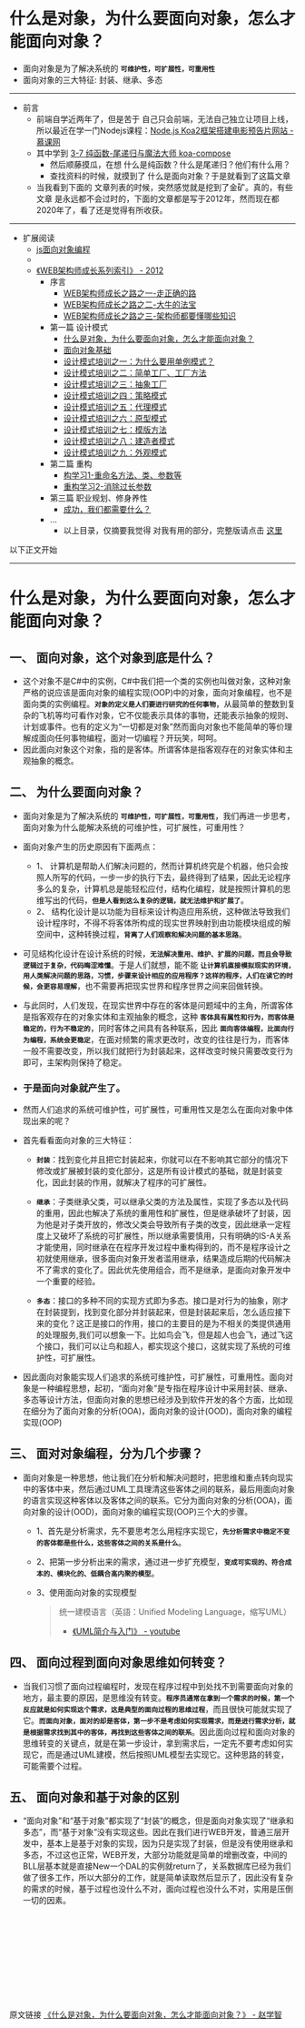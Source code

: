 # 什么是对象，为什么要面向对象，怎么才能面向对象？
- 面向对象是为了解决系统的 **`可维护性，可扩展性，可重用性`**
- 面向对象的三大特征: 封装、继承、多态

----

- 前言
    - 前端自学近两年了，但是苦于 自己只会前端，无法自己独立让项目上线，所以最近在学一门Nodejs课程：[Node.js Koa2框架搭建电影预告片网站 - 慕课网](https://github.com/946629031/Node.js-Koa2-the-movie-trailer-site)
    - 其中学到 [3-7 纯函数-尾递归与魔法大师 koa-compose](https://github.com/946629031/Node.js-Koa2-the-movie-trailer-site#3-7-%E7%BA%AF%E5%87%BD%E6%95%B0-%E5%B0%BE%E9%80%92%E5%BD%92%E4%B8%8E%E9%AD%94%E6%B3%95%E5%A4%A7%E5%B8%88-koa-compose)
        - 然后顺藤摸瓜，在想 什么是纯函数？什么是尾递归？他们有什么用？
        - 查找资料的时候，就摸到了 什么是面向对象？于是就看到了这篇文章
    - 当我看到下面的 文章列表的时候，突然感觉就是挖到了金矿。真的，有些文章 是永远都不会过时的，下面的文章都是写于2012年，然而现在都2020年了，看了还是觉得有所收获。

----

- 扩展阅读
    - [js面向对象编程](https://github.com/946629031/Blog/blob/master/js%E9%9D%A2%E5%90%91%E5%AF%B9%E8%B1%A1%20Object-oriented%20programming.md)
    - []()
    - [《WEB架构师成长系列索引》 - 2012](https://www.cnblogs.com/seesea125/archive/2012/04/17/2453256.html)
        - 序言
            - [WEB架构师成长之路之一-走正确的路](https://www.cnblogs.com/seesea125/archive/2012/03/30/2425281.html)
            - [WEB架构师成长之路之二-大牛的法宝](https://www.cnblogs.com/seesea125/archive/2012/04/02/2430579.html)
            - [WEB架构师成长之路之三-架构师都要懂哪些知识](https://www.cnblogs.com/seesea125/archive/2012/04/04/2432075.html)
        - 第一篇 设计模式
            - [什么是对象，为什么要面向对象，怎么才能面向对象？](https://www.cnblogs.com/seesea125/archive/2012/04/03/2431176.html)
            - [面向对象基础](https://www.cnblogs.com/seesea125/archive/2012/04/20/2458940.html)
            - [设计模式培训之一：为什么要用单例模式？](http://www.cnblogs.com/seesea125/archive/2012/04/05/2433463.html)
            - [设计模式培训之二：简单工厂、工厂方法](https://www.cnblogs.com/seesea125/archive/2012/05/02/2478981.html)
            - [设计模式培训之三：抽象工厂](https://www.cnblogs.com/seesea125/archive/2012/05/11/2496075.html)
            - [设计模式培训之四：策略模式](https://www.cnblogs.com/seesea125/archive/2012/05/11/2496792.html)
            - [设计模式培训之五：代理模式](https://www.cnblogs.com/seesea125/archive/2012/05/18/2508159.html)
            - [设计模式培训之六：原型模式](https://www.cnblogs.com/seesea125/archive/2012/05/18/2508179.html)
            - [设计模式培训之七：模版方法](https://www.cnblogs.com/seesea125/archive/2012/06/01/2530716.html)
            - [设计模式培训之八：建造者模式](https://www.cnblogs.com/seesea125/archive/2012/06/01/2530950.html)
            - [设计模式培训之九：外观模式](https://www.cnblogs.com/seesea125/archive/2012/06/01/2531079.html)
        - 第二篇 重构
            - [构学习1-重命名方法、类、参数等](https://www.cnblogs.com/seesea125/archive/2012/04/17/2453256.html)
            - [重构学习2-消除过长参数](https://www.cnblogs.com/seesea125/archive/2012/04/17/2454582.html)
        - 第三篇 职业规划、修身养性
            - [成功，我们都需要什么？](https://www.cnblogs.com/seesea125/archive/2012/05/31/2529287.html)
        - ...
            - 以上目录，仅摘要我觉得 对我有用的部分，完整版请点击 [这里](https://www.cnblogs.com/seesea125/archive/2012/04/17/2453256.html)


以下正文开始

----

# 什么是对象，为什么要面向对象，怎么才能面向对象？

## 一、 面向对象，这个对象到底是什么？
- 这个对象不是C#中的实例，C#中我们把一个类的实例也叫做对象，这种对象严格的说应该是面向对象的编程实现(OOP)中的对象，面向对象编程，也不是面向类的实例编程。**`对象的定义是人们要进行研究的任何事物`**，从最简单的整数到复杂的飞机等均可看作对象，它不仅能表示具体的事物，还能表示抽象的规则、计划或事件。也有的定义为“一切都是对象”然而面向对象也不能简单的等价理解成面向任何事物编程，面对一切编程？开玩笑，呵呵。
- 因此面向对象这个对象，指的是客体。所谓客体是指客观存在的对象实体和主观抽象的概念。 

## 二、 为什么要面向对象？
- 面向对象是为了解决系统的 **`可维护性，可扩展性，可重用性`**，我们再进一步思考，面向对象为什么能解决系统的可维护性，可扩展性，可重用性？ 

- 面向对象产生的历史原因有下面两点：
    - 1、 计算机是帮助人们解决问题的，然而计算机终究是个机器，他只会按照人所写的代码，一步一步的执行下去，最终得到了结果，因此无论程序多么的复杂，计算机总是能轻松应付，结构化编程，就是按照计算机的思维写出的代码，**`但是人看到这么复杂的逻辑，就无法维护和扩展了`**。
    - 2、 结构化设计是以功能为目标来设计构造应用系统，这种做法导致我们设计程序时，不得不将客体所构成的现实世界映射到由功能模块组成的解空间中，这种转换过程，**`背离了人们观察和解决问题的基本思路`**。

-  可见结构化设计在设计系统的时候，**`无法解决重用、维护、扩展的问题，而且会导致逻辑过于复杂，代码晦涩难懂`**。于是人们就想，能不能 **`让计算机直接模拟现实的环境，用人类解决问题的思路，习惯，步骤来设计相应的应用程序？这样的程序，人们在读它的时候，会更容易理解`**，也不需要再把现实世界和程序世界之间来回做转换。 
- 与此同时，人们发现，在现实世界中存在的客体是问题域中的主角，所谓客体是指客观存在的对象实体和主观抽象的概念，这种 **`客体具有属性和行为，而客体是稳定的，行为不稳定的`**，同时客体之间具有各种联系，因此 **`面向客体编程，比面向行为编程，系统会更稳定`**，在面对频繁的需求更改时，改变的往往是行为，而客体一般不需要改变，所以我们就把行为封装起来，这样改变时候只需要改变行为即可，主架构则保持了稳定。

- ### 于是面向对象就产生了。 

- 然而人们追求的系统可维护性，可扩展性，可重用性又是怎么在面向对象中体现出来的呢？ 

- 首先看看面向对象的三大特征： 

    - **`封装`**：找到变化并且把它封装起来，你就可以在不影响其它部分的情况下修改或扩展被封装的变化部分，这是所有设计模式的基础，就是封装变化，因此封装的作用，就解决了程序的可扩展性。 

    - **`继承`**：子类继承父类，可以继承父类的方法及属性，实现了多态以及代码的重用，因此也解决了系统的重用性和扩展性，但是继承破坏了封装，因为他是对子类开放的，修改父类会导致所有子类的改变，因此继承一定程度上又破坏了系统的可扩展性，所以继承需要慎用，只有明确的IS-A关系才能使用，同时继承在在程序开发过程中重构得到的，而不是程序设计之初就使用继承，很多面向对象开发者滥用继承，结果造成后期的代码解决不了需求的变化了。因此优先使用组合，而不是继承，是面向对象开发中一个重要的经验。 

    - **`多态`**：接口的多种不同的实现方式即为多态。接口是对行为的抽象，刚才在封装提到，找到变化部分并封装起来，但是封装起来后，怎么适应接下来的变化？这正是接口的作用，接口的主要目的是为不相关的类提供通用的处理服务,我们可以想象一下。比如鸟会飞，但是超人也会飞，通过飞这个接口，我们可以让鸟和超人，都实现这个接口，这就实现了系统的可维护性，可扩展性。 

- 因此面向对象能实现人们追求的系统可维护性，可扩展性，可重用性。面向对象是一种编程思想，起初，“面向对象”是专指在程序设计中采用封装、继承、多态等设计方法，但面向对象的思想已经涉及到软件开发的各个方面，比如现在细分为了面向对象的分析(OOA)，面向对象的设计(OOD)，面向对象的编程实现(OOP) 

## 三、 面对对象编程，分为几个步骤？ 

- 面向对象是一种思想，他让我们在分析和解决问题时，把思维和重点转向现实中的客体中来，然后通过UML工具理清这些客体之间的联系，最后用面向对象的语言实现这种客体以及客体之间的联系。它分为面向对象的分析(OOA)，面向对象的设计(OOD)，面向对象的编程实现(OOP)三个大的步骤。

    - 1、首先是分析需求，先不要思考怎么用程序实现它，**`先分析需求中稳定不变的客体都是些什么，这些客体之间的关系是什么`**。

    - 2、把第一步分析出来的需求，通过进一步扩充模型，**`变成可实现的、符合成本的、模块化的、低耦合高内聚的模型`**。

    - 3、使用面向对象的实现模型 


        > 统一建模语言（英語：Unified Modeling Language，缩写UML）<br>
        >   - [《UML简介与入门》 - youtube](https://www.youtube.com/watch?v=RAT45ftpAIc)

## 四、 面向过程到面向对象思维如何转变？ 
- 当我们习惯了面向过程编程时，发现在程序过程中到处找不到需要面向对象的地方，最主要的原因，是思维没有转变。**`程序员通常在拿到一个需求的时候，第一个反应就是如何实现这个需求，这是典型的面向过程的思维过程`**，而且很快可能就实现了它。**`而面向对象，面对的却是客体，第一步不是考虑如何实现需求，而是进行需求分析，就是根据需求找到其中的客体，再找到这些客体之间的联系`**。因此面向过程和面向对象的思维转变的关键点，就是在第一步设计，拿到需求后，一定先不要考虑如何实现它，而是通过UML建模，然后按照UML模型去实现它。这种思路的转变，可能需要个过程。 

## 五、 面向对象和基于对象的区别 
- “面向对象”和“基于对象”都实现了“封装”的概念，但是面向对象实现了“继承和多态”，而“基于对象”没有实现这些。因此在我们进行WEB开发，普通三层开发中，基本上是基于对象的实现，因为只是实现了封装，但是没有使用继承和多态，不过这也正常，WEB开发，大部分功能就是简单的增删改查，中间的BLL层基本就是直接New一个DAL的实例就return了，关系数据库已经为我们做了很多工作，所以大部分的工作，就是简单读取然后显示了，因此没有复杂的需求的时候，基于过程也没什么不对，面向过程也没什么不对，实用是压倒一切的因素。


<br><br><br><br><br><br><br><br><br>

原文链接 [《什么是对象，为什么要面向对象，怎么才能面向对象？》 - 赵学智](https://www.cnblogs.com/seesea125/archive/2012/04/03/2431176.html)
